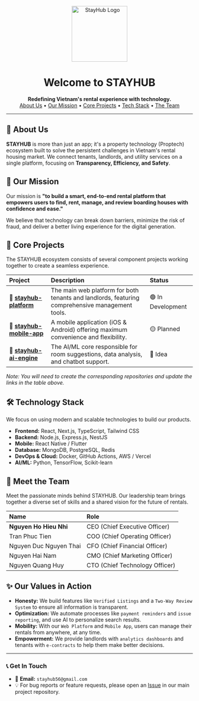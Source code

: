 <p align="center">
  <img src="https://cdn-img.upanhlaylink.com/img/image_202506094d11076c38a6a6044e43c4b7acd4d0ad.jpg" alt="StayHub Logo" width="150"/>
</p>

<h1 align="center">Welcome to STAYHUB</h1>

<p align="center">
  <strong>Redefining Vietnam's rental experience with technology.</strong>
  <br />
  <a href="#-about-us">About Us</a> •
  <a href="#-our-mission">Our Mission</a> •
  <a href="#-core-projects">Core Projects</a> •
  <a href="#️-technology-stack">Tech Stack</a> •
  <a href="#-meet-the-team">The Team</a>
</p>

---

## 👋 About Us

**STAYHUB** is more than just an app; it's a property technology (Proptech) ecosystem built to solve the persistent challenges in Vietnam's rental housing market. We connect tenants, landlords, and utility services on a single platform, focusing on **Transparency, Efficiency, and Safety**.

## 🎯 Our Mission

Our mission is **"to build a smart, end-to-end rental platform that empowers users to find, rent, manage, and review boarding houses with confidence and ease."**

We believe that technology can break down barriers, minimize the risk of fraud, and deliver a better living experience for the digital generation.

## 🚀 Core Projects

The STAYHUB ecosystem consists of several component projects working together to create a seamless experience.

| Project | Description | Status |
| :--- | :--- | :--- |
| 🏡 [**stayhub-platform**]() | The main web platform for both tenants and landlords, featuring comprehensive management tools. | 🟢 In Development |
| 📱 [**stayhub-mobile-app**]() | A mobile application (iOS & Android) offering maximum convenience and flexibility. | 🟡 Planned |
| 🤖 [**stayhub-ai-engine**]() | The AI/ML core responsible for room suggestions, data analysis, and chatbot support. | 🔵 Idea |

*Note: You will need to create the corresponding repositories and update the links in the table above.*

## 🛠️ Technology Stack

We focus on using modern and scalable technologies to build our products.

- **Frontend:** React, Next.js, TypeScript, Tailwind CSS
- **Backend:** Node.js, Express.js, NestJS
- **Mobile:** React Native / Flutter
- **Database:** MongoDB, PostgreSQL, Redis
- **DevOps & Cloud:** Docker, GitHub Actions, AWS / Vercel
- **AI/ML:** Python, TensorFlow, Scikit-learn

## 🤝 Meet the Team

Meet the passionate minds behind STAYHUB. Our leadership team brings together a diverse set of skills and a shared vision for the future of rentals.

| Name | Role |
| :--- | :--- |
| **Nguyen Ho Hieu Nhi** | CEO (Chief Executive Officer) |
| Tran Phuc Tien | COO (Chief Operating Officer) |
| Nguyen Duc Nguyen Thai | CFO (Chief Financial Officer) |
| Nguyen Hai Nam | CMO (Chief Marketing Officer) |
| Nguyen Quang Huy | CTO (Chief Technology Officer) |

## ✨ Our Values in Action

- **Honesty:** We build features like `Verified Listings` and a `Two-Way Review System` to ensure all information is transparent.
- **Optimization:** We automate processes like `payment reminders` and `issue reporting`, and use AI to personalize search results.
- **Mobility:** With our `Web Platform` and `Mobile App`, users can manage their rentals from anywhere, at any time.
- **Empowerment:** We provide landlords with `analytics dashboards` and tenants with `e-contracts` to help them make better decisions.

---

### 📞 Get In Touch

- 📧 **Email:** `stayhub56@gmail.com`
- 💡 For bug reports or feature requests, please open an [Issue](https://github.com/StayHubLab/StayHub_BE/issues) in our main project repository.
